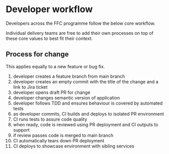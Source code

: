 # Developer workflow
Developers across the FFC programme follow the below core workflow.

Individual delivery teams are free to add their own processes on top of these core values to best fit their context.

## Process for change
This applies equally to a new feature or bug fix.

1. developer creates a feature branch from main branch
2. developer creates an empty commit with the title of the change and a link to Jira ticket
3. developer opens draft PR for change
4. developer changes semantic version of application
5. developer follows TDD and ensures behaviour is covered by automated tests
7. as developer commits, CI builds and deploys to isolated PR environment
8. CI runs tests to assure code quality
9. when ready, code is reviewed using PR deployment and CI outputs to support
10. if review passes code is merged to main branch
11. CI automatically tears down PR deployment
12. CI deploys to showcase environment with sibling services
